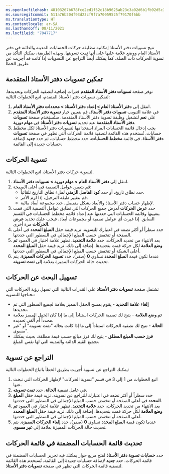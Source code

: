 ```yaml
---
ms.openlocfilehash: 48103267b678fce2ed1f52c18b9625ab23c3a02d6b1fb92d5c3f3c99bc2062b2
ms.sourcegitcommit: 511a76b204f93d23cf9f7a70059525f79170f6bb
ms.translationtype: HT
ms.contentlocale: ar-SA
ms.lasthandoff: 08/11/2021
ms.locfileid: "7047717"
---
```

تتيح تسويات دفتر الأستاذ إمكانية مطابقة حركات الحسابات المدينة والدائنة في دفتر الأستاذ العام ووضع علامة عليها على أنها تمت تسويتها. وبهذه الطريقة، يمكنك التأكد من تسوية الحركات ذات الصلة. كما يمكنك أيضاً التراجع عن التسويات إذا كانت قد أجريت عن طريق الخطأ.

## <a name="enable-advanced-ledger-settlements"></a>تمكين تسويات دفتر الأستاذ المتقدمة 

توفر صفحة **تسويات دفتر الأستاذ المتقدم** قدرات إضافية لتصفية الحركات وتحديدها. لتمكين تسويات دفتر الأستاذ المتقدم، اتبع الخطوات التالية:

1.  انتقل إلى **دفتر الأستاذ العام > إعداد دفتر الأستاذ > محددات دفتر الأستاذ العام**.
2.  في علامة التبويب **تسويات دفتر الأستاذ**، قم بتعيين خيار **تسوية دفتر الأستاذ المتقدم** على **نعم** لتشغيل وظيفة تسوية دفتر الأستاذ المتقدمة. ستُستخدَم صفحة **تسويات دفتر الأستاذ المتقدمة** عند تحديد **تسويات دفتر الأستاذ** في **مهام دورية**.
3.  يجب إدخال قائمة الحسابات المراد استخدامها لتسويات دفتر الأستاذ لكل مخطط حسابات. تُستخدم هذه القائمة لتصفية قائمة الحركات التي تظهر في صفحة **تسويات دفتر الأستاذ**. في قائمة **مخطط الحسابات**، حدد مخطط حسابات، ثم حدد **جديد** لإضافة حسابات جديدة إلى القائمة.


## <a name="settle-transactions"></a>تسوية الحركات  

لتسوية حركات دفتر الأستاذ، اتبع الخطوات التالية.

1. انتقل إلى **دفتر الأستاذ العام > مهام دورية > تسويات دفتر الأستاذ**.
1. قم بتعيين عوامل التصفية في أعلى الصفحة:
    - حدد نطاق تاريخ، أو حدد **كود الفاصل الزمني** لملء نطاق التاريخ تلقائياً.
    - قم بتغيير طبقة الترحيل، إذا لزم الأمر.
    - لإظهار حساب دفتر الأستاذ والأبعاد بشكل منفصل، حدد مجموعة أبعاد مالية.
1. حدد **عرض الحركات** لعرض جميع الحركات التي تطابق عوامل التصفية التي قمت بتعيينها وقائمة الحسابات التي حددتها عند إعداد قائمة مخطط الحسابات في القسم السابق. إذا غيرت أي عوامل تصفية أو مجموعات أبعاد، فيجب عليك تحديد **عرض الحركات** مرة أخرى.
1. حدد سطراً أو أكثر تضعه في اعتبارك للتسوية. تزيد قيمة حقل **المبلغ المحدد** في أعلى الصفحة أو تنخفض حسب المبلغ الإجمالي في السطور التي حددتها.
1. بعد الانتهاء من تحديد الحركات، حدد **علامة التحديد**. تظهر علامة اختيار في العمود **تم وضع العلامة** لكل حركة قمت بتحديدها. إضافة إلى ذلك، تزيد قيمة حقل **المبلغ المحدد** أعلى الشبكة أو تنخفض حسب المبلغ الإجمالي في السطور التي حددتها.
1. عندما تكون قيمة **المبلغ المحدد** تساوي **0** (صفر)، حدد **تسوية الحركات المميزة**. يتم تحديث حالة الحركات المميزة بعلامة إلى **تمت تسويته**.

## <a name="make-transactions-easier-to-find"></a>تسهيل البحث عن الحركات 

تشتمل صفحة **تسويات دفتر الأستاذ** على القدرات التالية التي تسهل رؤية الحركات التي تحتاجها للتسوية:

- **إلغاء علامة التحديد** - يقوم بمسح الحقل المميز بعلامة لجميع السطور التي تم تحديدها.
- **تم وضع العلامة** - يتيح لك تصفية الحركات استناداً إلى ما إذا كان الحقل المميز بعلامة محدداً أم أُلغي تحديده.
- **الحالة** - تتيح لك تصفية الحركات استناداً إلى ما إذا كانت بحالة "تمت تسويته" أو "غير مسوى".
- **فرز حسب المبلغ المطلق** - يتيح لك فرز مبالغ حسب قيمة مطلقة، بحيث يمكنك تجميع القيم الدائنة والمدينة التي لها نفس المبلغ.


## <a name="reverse-a-settlement"></a>التراجع عن تسوية 

يمكنك التراجع عن تسوية أُجريت بطريق الخطأ باتباع الخطوات التالية:

1.  اتبع الخطوات من 1 إلى 3 في قسم "تسوية الحركات" لإظهار الحركات التي تبحث عنها.
2.  في عامل تصفية **الحالة**، حدد **تمت تسويته**.
3.  حدد سطراً أو أكثر تضعه في اعتبارك للتراجع عن تسويته. تزيد قيمة حقل **المبلغ المحدد** في أعلى الصفحة أو تنخفض حسب المبلغ الإجمالي في السطور التي حددتها.
4.  بعد الانتهاء من تحديد الحركات، حدد **علامة التحديد**. تظهر علامة اختيار في العمود **تم وضع العلامة** لكل حركة قمت بتحديدها. إضافة إلى ذلك، تزيد قيمة حقل **المبلغ المحدد** أعلى الصفحة أو تنخفض حسب المبلغ الإجمالي في السطور التي حددتها.
5.  عندما تكون قيمة **المبلغ المحدد** تساوي **0** (صفر)، حدد **إلغاء الحركات المميزة**. يتم تحديث حالة الحركات المميزة بعلامة إلى **غير مسوى**.


## <a name="update-the-list-of-accounts-that-are-included-in-the-list-of-transactions"></a>تحديث قائمة الحسابات المضمنة في قائمة الحركات 

حدد **حسابات تسوية دفتر الأستاذ** لفتح مربع حوار يمكنك فيه تحرير الحسابات المضمنة في قائمة الحركات. حدد **جديد** لإضافة حسابات جديدة إلى القائمة. تُستخدم هذه القائمة لتصفية قائمة الحركات التي تظهر في صفحة **تسويات دفتر الأستاذ**.

